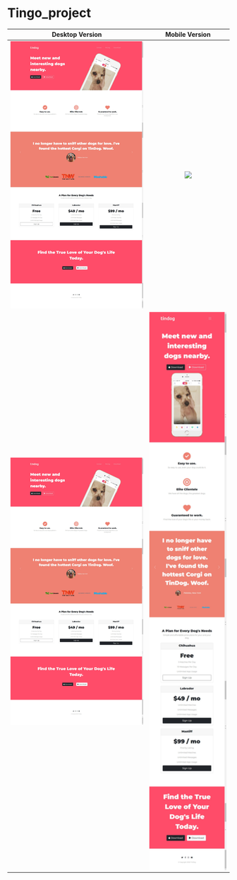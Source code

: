 # Tingo_project
Desktop Version | Mobile Version
:-------------------------: | :-------------------------: 
![](images/portfolio.png) | ![](images/mobileScreen.png)
<img align="left" width="650" src="https://github.com/YasminGhandy/Tingo_project/blob/main/images/portfolio.png"> | <img align="right" width="350" src="https://github.com/YasminGhandy/Tingo_project/blob/main/images/moblieScreen.png"> 
